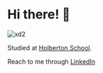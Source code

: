 # Hi there! 👋

![xd2](https://media.giphy.com/media/1C8bHHJturSx2/giphy.gif?cid=ecf05e47myvjihktn34ddwwoaxcdxu4gor9gmjw3pn31i5o6&rid=giphy.gif&ct=g)

Studied at [Holberton School](https://www.instagram.com/holbertonuy/?hl=en).

Reach to me through [LinkedIn](https://www.linkedin.com/in/danielmill4n/)

<!--
**Ksualboy/Ksualboy** is a ✨ _special_ ✨ repository because its `README.md` (this file) appears on your GitHub profile.

Here are some ideas to get you started:

- 🔭 I’m currently working on ...
- 🌱 I’m currently learning ...
- 👯 I’m looking to collaborate on ...
- 🤔 I’m looking for help with ...
- 💬 Ask me about ...
- 📫 How to reach me: ...
- 😄 Pronouns: ...
- ⚡ Fun fact: ...
-->
